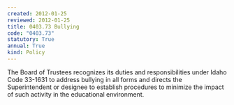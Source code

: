 ```yaml
---
created: 2012-01-25
reviewed: 2012-01-25
title: 0403.73 Bullying
code: "0403.73"
statutory: True
annual: True
kind: Policy
---
```


The Board of Trustees recognizes its duties and responsibilities under Idaho Code 33-1631 to address bullying in all forms and directs the Superintendent or designee to establish procedures to minimize the impact of such activity in the educational environment.
